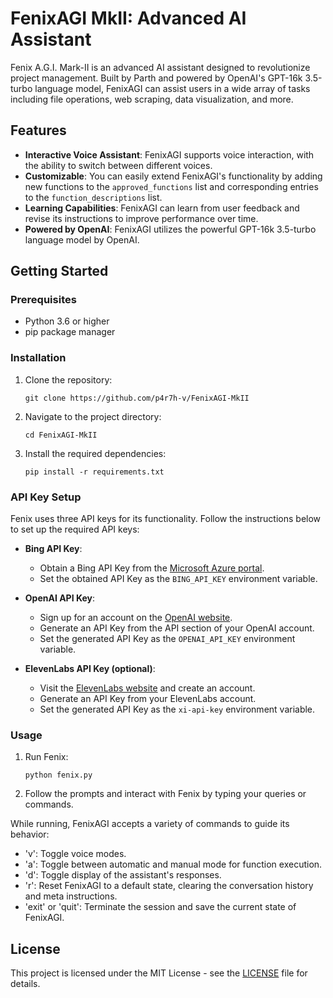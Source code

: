 # FenixAGI MkII: Advanced AI Assistant

Fenix A.G.I. Mark-II is an advanced AI assistant designed to revolutionize project management. Built by Parth and powered by OpenAI's GPT-16k 3.5-turbo language model, FenixAGI can assist users in a wide array of tasks including file operations, web scraping, data visualization, and more.

## Features

- **Interactive Voice Assistant**: FenixAGI supports voice interaction, with the ability to switch between different voices.
- **Customizable**: You can easily extend FenixAGI's functionality by adding new functions to the `approved_functions` list and corresponding entries to the `function_descriptions` list.
- **Learning Capabilities**: FenixAGI can learn from user feedback and revise its instructions to improve performance over time.
- **Powered by OpenAI**: FenixAGI utilizes the powerful GPT-16k 3.5-turbo language model by OpenAI.

## Getting Started

### Prerequisites

- Python 3.6 or higher
- pip package manager

### Installation

1. Clone the repository:

   ```
   git clone https://github.com/p4r7h-v/FenixAGI-MkII
   ```
2. Navigate to the project directory:
   ```
   cd FenixAGI-MkII
   ```
3. Install the required dependencies:
   ```
   pip install -r requirements.txt
   ```

### API Key Setup

Fenix uses three API keys for its functionality. Follow the instructions below to set up the required API keys:

- **Bing API Key**:
  - Obtain a Bing API Key from the [Microsoft Azure portal](https://www.microsoft.com/en-us/bing/apis/bing-web-search-api).
  - Set the obtained API Key as the `BING_API_KEY` environment variable.

- **OpenAI API Key**:
  - Sign up for an account on the [OpenAI website](https://platform.openai.com).
  - Generate an API Key from the API section of your OpenAI account.
  - Set the generated API Key as the `OPENAI_API_KEY` environment variable.

- **ElevenLabs API Key (optional)**:
  - Visit the [ElevenLabs website](https://elevenlabs.orbit-experiments.com/) and create an account.
  - Generate an API Key from your ElevenLabs account.
  - Set the generated API Key as the `xi-api-key` environment variable.

### Usage

1. Run Fenix:
   ```
   python fenix.py
   ```
2. Follow the prompts and interact with Fenix by typing your queries or commands.

While running, FenixAGI accepts a variety of commands to guide its behavior:

- 'v': Toggle voice modes.
- 'a': Toggle between automatic and manual mode for function execution.
- 'd': Toggle display of the assistant's responses.
- 'r': Reset FenixAGI to a default state, clearing the conversation history and meta instructions.
- 'exit' or 'quit': Terminate the session and save the current state of FenixAGI.

## License

This project is licensed under the MIT License - see the [LICENSE](LICENSE) file for details.
